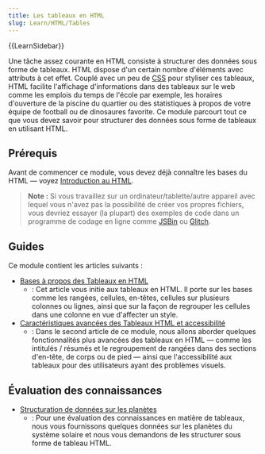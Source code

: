 ```yaml
---
title: Les tableaux en HTML
slug: Learn/HTML/Tables
---
```


{{LearnSidebar}}

Une tâche assez courante en HTML consiste à structurer des données sous forme de tableaux. HTML dispose d'un certain nombre d'éléments avec attributs à cet effet. Couplé avec un peu de [CSS](/fr/docs/Learn/CSS) pour styliser ces tableaux, HTML facilite l'affichage d'informations dans des tableaux sur le web comme les emplois du temps de l'école par exemple, les horaires d'ouverture de la piscine du quartier ou des statistiques à propos de votre équipe de football ou de dinosaures favorite. Ce module parcourt tout ce que vous devez savoir pour structurer des données sous forme de tableaux en utilisant HTML.

## Prérequis

Avant de commencer ce module, vous devez déjà connaître les bases du HTML — voyez [Introduction au HTML](/fr/docs/Learn/HTML/Introduction_to_HTML).

> **Note :** Si vous travaillez sur un ordinateur/tablette/autre appareil avec lequel vous n'avez pas la possibilité de créer vos propres fichiers, vous devriez essayer (la plupart) des exemples de code dans un programme de codage en ligne comme [JSBin](https://jsbin.com/) ou [Glitch](https://glitch.com/).

## Guides

Ce module contient les articles suivants :

- [Bases à propos des Tableaux en HTML](/fr/docs/Learn/HTML/Tables/Basics)
  - : Cet article vous initie aux tableaux en HTML. Il porte sur les bases comme les rangées, cellules, en-têtes, cellules sur plusieurs colonnes ou lignes, ainsi que sur la façon de regrouper les cellules dans une colonne en vue d'affecter un style.
- [Caractéristiques avancées des Tableaux HTML et accessibilité](/fr/docs/Learn/HTML/Tables/Advanced)
  - : Dans le second article de ce module, nous allons aborder quelques fonctionnalités plus avancées des tableaux en HTML — comme les intitulés / résumés et le regroupement de rangées dans des sections d'en-tête, de corps ou de pied — ainsi que l'accessibilité aux tableaux pour des utilisateurs ayant des problèmes visuels.

## Évaluation des connaissances

- [Structuration de données sur les planètes](/fr/docs/Learn/HTML/Tables/Structuring_planet_data)
  - : Pour une évaluation des connaissances en matière de tableaux, nous vous fournissons quelques données sur les planètes du système solaire et nous vous demandons de les structurer sous forme de tableau HTML.
